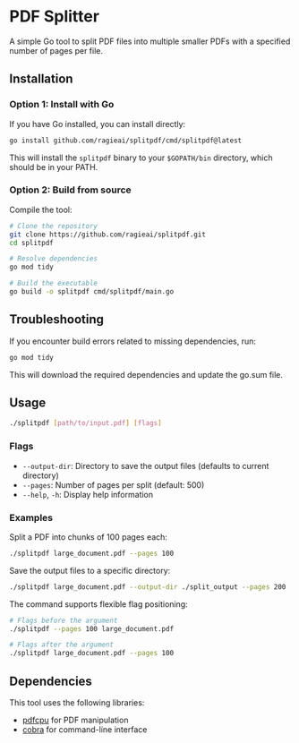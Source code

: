 # PDF Splitter

A simple Go tool to split PDF files into multiple smaller PDFs with a specified number of pages per file.

## Installation

### Option 1: Install with Go

If you have Go installed, you can install directly:

```bash
go install github.com/ragieai/splitpdf/cmd/splitpdf@latest
```

This will install the `splitpdf` binary to your `$GOPATH/bin` directory, which should be in your PATH.

### Option 2: Build from source

Compile the tool:

```bash
# Clone the repository
git clone https://github.com/ragieai/splitpdf.git
cd splitpdf

# Resolve dependencies
go mod tidy

# Build the executable
go build -o splitpdf cmd/splitpdf/main.go
```

## Troubleshooting

If you encounter build errors related to missing dependencies, run:

```bash
go mod tidy
```

This will download the required dependencies and update the go.sum file.

## Usage

```bash
./splitpdf [path/to/input.pdf] [flags]
```

### Flags

- `--output-dir`: Directory to save the output files (defaults to current directory)
- `--pages`: Number of pages per split (default: 500)
- `--help`, `-h`: Display help information

### Examples

Split a PDF into chunks of 100 pages each:

```bash
./splitpdf large_document.pdf --pages 100
```

Save the output files to a specific directory:

```bash
./splitpdf large_document.pdf --output-dir ./split_output --pages 200
```

The command supports flexible flag positioning:

```bash
# Flags before the argument
./splitpdf --pages 100 large_document.pdf

# Flags after the argument
./splitpdf large_document.pdf --pages 100
```

## Dependencies

This tool uses the following libraries:
- [pdfcpu](https://github.com/pdfcpu/pdfcpu) for PDF manipulation
- [cobra](https://github.com/spf13/cobra) for command-line interface 